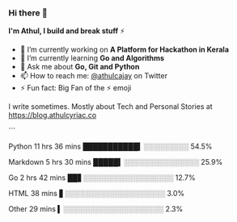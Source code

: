 ### Hi there 👋

**I'm Athul, I build and break stuff** :zap:


- 🔭 I’m currently working on **A Platform for Hackathon in Kerala**
- 🌱 I’m currently learning **Go and Algorithms**
- 💬 Ask me about **Go, Git and Python**
- 📫 How to reach me: [@athulcajay](https://twitter.com/athulcajay) on Twitter
- ⚡ Fun fact: Big Fan of the :zap: emoji

I write sometimes. Mostly about Tech and Personal Stories at https://blog.athulcyriac.co

<!--START_SECTION:waka-->```
Python      11 hrs 36 mins ███████████▍░░░░░░░░░  54.5%

Markdown    5 hrs 30 mins  █████▍░░░░░░░░░░░░░░░  25.9%

Go          2 hrs 42 mins  ██▋░░░░░░░░░░░░░░░░░░  12.7%

HTML        38 mins        ▋░░░░░░░░░░░░░░░░░░░░   3.0%

Other       29 mins        ▍░░░░░░░░░░░░░░░░░░░░   2.3%

```<!--END_SECTION:waka-->
